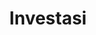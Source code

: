 ---
title: 'Investasi'
metaTitle: 'Meta title for investasi category'
description: 'meta description for investasi category'
---